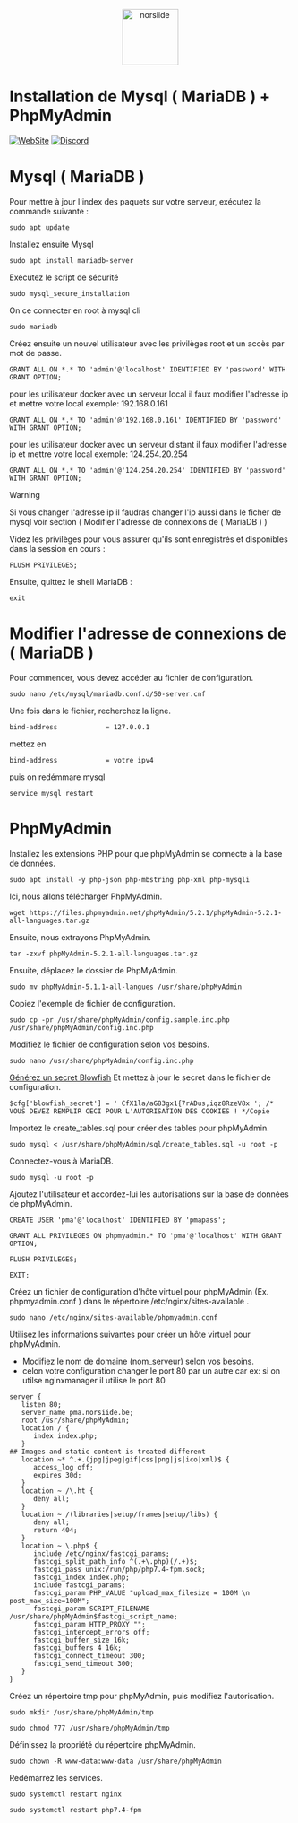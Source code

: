 
<p align="center"><img src="https://www.simplilearn.com/ice9/free_resources_article_thumb/difference_between_sql_and_mysql.jpg" width="100" alt="norsiide"></p>

# Installation de Mysql ( MariaDB ) + PhpMyAdmin
[![WebSite](https://img.shields.io/website?down_message=Offline&label=WebSite&up_message=Online&url=https%3A%2F%2Fnorsiide.be)](https://norsiide.be)
[![Discord](https://img.shields.io/discord/1126981605785866341?color=5865f2&label=Discord&logo=discord&logoColor=fff&style=flat-square)](https://discord.gg/EV3fAhFZJT)
 

# Mysql ( MariaDB )


Pour mettre à jour l'index des paquets sur votre serveur, exécutez la commande suivante :

```
sudo apt update
```
Installez ensuite Mysql
```
sudo apt install mariadb-server
```
Exécutez le script de sécurité
```
sudo mysql_secure_installation
```
On ce connecter en root à mysql cli
```
sudo mariadb
```
Créez ensuite un nouvel utilisateur avec les privilèges root et un accès par mot de passe.
```
GRANT ALL ON *.* TO 'admin'@'localhost' IDENTIFIED BY 'password' WITH GRANT OPTION;
```
pour les utilisateur docker avec un serveur local il faux modifier l'adresse ip et mettre votre local exemple: 192.168.0.161
```
GRANT ALL ON *.* TO 'admin'@'192.168.0.161' IDENTIFIED BY 'password' WITH GRANT OPTION;
```
pour les utilisateur docker avec un serveur distant il faux modifier l'adresse ip et mettre votre local exemple: 124.254.20.254
```
GRANT ALL ON *.* TO 'admin'@'124.254.20.254' IDENTIFIED BY 'password' WITH GRANT OPTION;
```
> [!WARNING]
> Si vous changer l'adresse ip il faudras changer l'ip aussi dans le ficher de mysql voir section ( Modifier l'adresse de connexions de  ( MariaDB ) )

Videz les privilèges pour vous assurer qu'ils sont enregistrés et disponibles dans la session en cours :
```
FLUSH PRIVILEGES;
```
Ensuite, quittez le shell MariaDB :
```
exit
```
# Modifier l'adresse de connexions de  ( MariaDB )
Pour commencer, vous devez accéder au fichier de configuration.
```
sudo nano /etc/mysql/mariadb.conf.d/50-server.cnf
```
Une fois dans le fichier, recherchez la ligne.
```
bind-address            = 127.0.0.1
```
mettez en
```
bind-address            = votre ipv4
```
puis on redémmare mysql
```
service mysql restart
```
# PhpMyAdmin

Installez les extensions PHP pour que phpMyAdmin se connecte à la base de données.
```
sudo apt install -y php-json php-mbstring php-xml php-mysqli
```
Ici, nous allons télécharger PhpMyAdmin.
```
wget https://files.phpmyadmin.net/phpMyAdmin/5.2.1/phpMyAdmin-5.2.1-all-languages.tar.gz
```
Ensuite, nous extrayons PhpMyAdmin.
```
tar -zxvf phpMyAdmin-5.2.1-all-languages.tar.gz
```

Ensuite, déplacez le dossier de PhpMyAdmin.
```
sudo mv phpMyAdmin-5.1.1-all-langues /usr/share/phpMyAdmin
```
Copiez l'exemple de fichier de configuration.
```
sudo cp -pr /usr/share/phpMyAdmin/config.sample.inc.php /usr/share/phpMyAdmin/config.inc.php
```

Modifiez le fichier de configuration selon vos besoins.
```
sudo nano /usr/share/phpMyAdmin/config.inc.php
```

[Générez un secret Blowfish](https://phpsolved.com/phpmyadmin-blowfish-secret-generator/?g=5cecac771c51c) Et mettez à jour le secret dans le fichier de configuration.
```
$cfg['blowfish_secret'] = ' CfX1la/aG83gx1{7rADus,iqz8RzeV8x '; /* VOUS DEVEZ REMPLIR CECI POUR L'AUTORISATION DES COOKIES ! */Copie
```
Importez le create_tables.sql pour créer des tables pour phpMyAdmin.
```
sudo mysql < /usr/share/phpMyAdmin/sql/create_tables.sql -u root -p
```

Connectez-vous à MariaDB.
```
sudo mysql -u root -p
```
Ajoutez l'utilisateur et accordez-lui les autorisations sur la base de données de phpMyAdmin.
```
CREATE USER 'pma'@'localhost' IDENTIFIED BY 'pmapass';
```
```
GRANT ALL PRIVILEGES ON phpmyadmin.* TO 'pma'@'localhost' WITH GRANT OPTION;
```
```
FLUSH PRIVILEGES;
```
```
EXIT;
```
Créez un fichier de configuration d'hôte virtuel pour phpMyAdmin (Ex. phpmyadmin.conf ) dans le répertoire /etc/nginx/sites-available .
```
sudo nano /etc/nginx/sites-available/phpmyadmin.conf
```
Utilisez les informations suivantes pour créer un hôte virtuel pour phpMyAdmin.

* Modifiez le nom de domaine (nom_serveur) selon vos besoins.
* celon votre configuration changer le port 80 par un autre car ex: si on utilse nginxmanager il utilise le port 80
```
server {
   listen 80;
   server_name pma.norsiide.be;
   root /usr/share/phpMyAdmin;
   location / {
      index index.php;
   }
## Images and static content is treated different
   location ~* ^.+.(jpg|jpeg|gif|css|png|js|ico|xml)$ {
      access_log off;
      expires 30d;
   }
   location ~ /\.ht {
      deny all;
   }
   location ~ /(libraries|setup/frames|setup/libs) {
      deny all;
      return 404;
   }
   location ~ \.php$ {
      include /etc/nginx/fastcgi_params;
      fastcgi_split_path_info ^(.+\.php)(/.+)$;
      fastcgi_pass unix:/run/php/php7.4-fpm.sock;
      fastcgi_index index.php;
      include fastcgi_params;
      fastcgi_param PHP_VALUE "upload_max_filesize = 100M \n post_max_size=100M";
      fastcgi_param SCRIPT_FILENAME /usr/share/phpMyAdmin$fastcgi_script_name;
      fastcgi_param HTTP_PROXY "";
      fastcgi_intercept_errors off;
      fastcgi_buffer_size 16k;
      fastcgi_buffers 4 16k;
      fastcgi_connect_timeout 300;
      fastcgi_send_timeout 300;
   }
}
```

Créez un répertoire tmp pour phpMyAdmin, puis modifiez l'autorisation.
```
sudo mkdir /usr/share/phpMyAdmin/tmp
```
```
sudo chmod 777 /usr/share/phpMyAdmin/tmp
```
Définissez la propriété du répertoire phpMyAdmin.
```
sudo chown -R www-data:www-data /usr/share/phpMyAdmin
```
Redémarrez les services.
```
sudo systemctl restart nginx 
```
```
sudo systemctl restart php7.4-fpm
```
